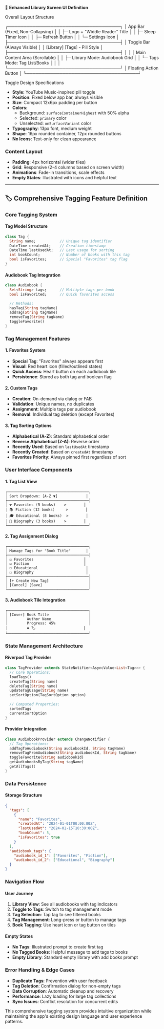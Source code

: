 📱 **Enhanced Library Screen UI Definition**

Overall Layout Structure

┌─────────────────────────────────────┐
│ App Bar (Fixed, Non-Collapsing)    │
│ ├─ Logo + "Widdle Reader" Title     │
│ ├─ Sleep Timer Icon                 │
│ ├─ Refresh Button                   │
│ └─ Settings Icon                    │
├─────────────────────────────────────┤
│ Toggle Bar (Always Visible)        │
│ [Library] [Tags] - Pill Style      │
├─────────────────────────────────────┤
│                                     │
│ Main Content Area (Scrollable)     │
│ ├─ Library Mode: Audiobook Grid    │
│ └─ Tags Mode: Tag List/Books       │
│                                     │
└─────────────────────────────────────┘
│ Floating Action Button             │
└─────────────────────────────────────┘

Toggle Design Specifications
- **Style**: YouTube Music-inspired pill toggle
- **Position**: Fixed below app bar, always visible
- **Size**: Compact 12x6px padding per button
- **Colors**: 
  - Background: `surfaceContainerHighest` with 50% alpha
  - Selected: `primary` color
  - Unselected: `onSurfaceVariant` color
- **Typography**: 13px font, medium weight
- **Shape**: 16px rounded container, 12px rounded buttons
- **No Icons**: Text-only for clean appearance

### **Content Layout**
- **Padding**: 4px horizontal (wider tiles)
- **Grid**: Responsive (2-4 columns based on screen width)
- **Animations**: Fade-in transitions, scale effects
- **Empty States**: Illustrated with icons and helpful text

---

## 🏷️ **Comprehensive Tagging Feature Definition**

### **Core Tagging System**

#### **Tag Model Structure**
```dart
class Tag {
  String name;           // Unique tag identifier
  DateTime createdAt;    // Creation timestamp
  DateTime lastUsedAt;   // Last usage for sorting
  int bookCount;         // Number of books with this tag
  bool isFavorites;      // Special "Favorites" tag flag
}
```

#### **Audiobook Tag Integration**
```dart
class Audiobook {
  Set<String> tags;      // Multiple tags per book
  bool isFavorited;      // Quick favorites access
  
  // Methods:
  hasTag(String tagName)
  addTag(String tagName)
  removeTag(String tagName)
  toggleFavorite()
}
```

### **Tag Management Features**

#### **1. Favorites System**
- **Special Tag**: "Favorites" always appears first
- **Visual**: Red heart icon (filled/outlined states)
- **Quick Access**: Heart button on each audiobook tile
- **Persistence**: Stored as both tag and boolean flag

#### **2. Custom Tags**
- **Creation**: On-demand via dialog or FAB
- **Validation**: Unique names, no duplicates
- **Assignment**: Multiple tags per audiobook
- **Removal**: Individual tag deletion (except Favorites)

#### **3. Tag Sorting Options**
- **Alphabetical (A-Z)**: Standard alphabetical order
- **Reverse Alphabetical (Z-A)**: Reverse order
- **Recently Used**: Based on `lastUsedAt` timestamp
- **Recently Created**: Based on `createdAt` timestamp
- **Favorites Priority**: Always pinned first regardless of sort

### **User Interface Components**

#### **1. Tag List View**
```
┌─────────────────────────────────────┐
│ Sort Dropdown: [A-Z ▼]             │
├─────────────────────────────────────┤
│ ❤️ Favorites (5 books)    >        │
│ 📚 Fiction (12 books)     >        │
│ 🎓 Educational (8 books)  >        │
│ 📖 Biography (3 books)    >        │
└─────────────────────────────────────┘
```

#### **2. Tag Assignment Dialog**
```
┌─────────────────────────────────────┐
│ Manage Tags for "Book Title"       │
├─────────────────────────────────────┤
│ ☑️ Favorites                       │
│ ☑️ Fiction                         │
│ ☐ Educational                      │
│ ☐ Biography                        │
├─────────────────────────────────────┤
│ [+ Create New Tag]                  │
│ [Cancel] [Save]                     │
└─────────────────────────────────────┘
```

#### **3. Audiobook Tile Integration**
```
┌─────────────────────────────────────┐
│ [Cover] Book Title                  │
│         Author Name                 │
│         Progress: 45%               │
│         ❤️ 🏷️                      │
└─────────────────────────────────────┘
```

### **State Management Architecture**

#### **Riverpod Tag Provider**
```dart
class TagProvider extends StateNotifier<AsyncValue<List<Tag>>> {
  // Core Operations:
  loadTags()
  createTag(String name)
  deleteTag(String name)
  updateTagUsage(String name)
  setSortOption(TagSortOption option)
  
  // Computed Properties:
  sortedTags
  currentSortOption
}
```

#### **Provider Integration**
```dart
class AudiobookProvider extends ChangeNotifier {
  // Tag Operations:
  addTagToAudiobook(String audiobookId, String tagName)
  removeTagFromAudiobook(String audiobookId, String tagName)
  toggleFavorite(String audiobookId)
  getAudiobooksByTag(String tagName)
  getAllTags()
}
```

### **Data Persistence**

#### **Storage Structure**
```json
{
  "tags": [
    {
      "name": "Favorites",
      "createdAt": "2024-01-01T00:00:00Z",
      "lastUsedAt": "2024-01-15T10:30:00Z",
      "bookCount": 5,
      "isFavorites": true
    }
  ],
  "audiobook_tags": {
    "audiobook_id_1": ["Favorites", "Fiction"],
    "audiobook_id_2": ["Educational", "Biography"]
  }
}
```

### **Navigation Flow**

#### **User Journey**
1. **Library View**: See all audiobooks with tag indicators
2. **Toggle to Tags**: Switch to tag management mode
3. **Tag Selection**: Tap tag to see filtered books
4. **Tag Management**: Long-press or button to manage tags
5. **Book Tagging**: Use heart icon or tag button on tiles

#### **Empty States**
- **No Tags**: Illustrated prompt to create first tag
- **No Tagged Books**: Helpful message to add tags to books
- **Empty Library**: Standard empty library with add books prompt

### **Error Handling & Edge Cases**
- **Duplicate Tags**: Prevention with user feedback
- **Tag Deletion**: Confirmation dialog for non-empty tags
- **Data Corruption**: Automatic cleanup and recovery
- **Performance**: Lazy loading for large tag collections
- **Sync Issues**: Conflict resolution for concurrent edits

This comprehensive tagging system provides intuitive organization while maintaining the app's existing design language and user experience patterns.
